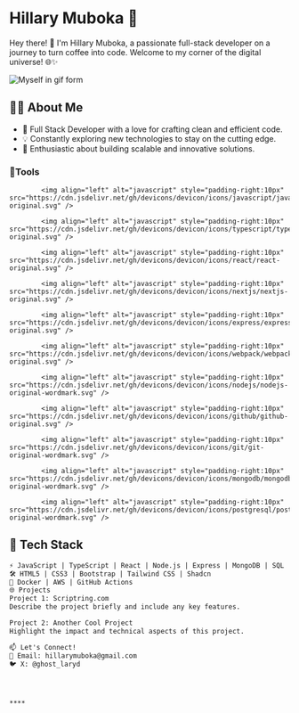 # Hillary Muboka 🚀

Hey there! 👋 I'm Hillary Muboka, a passionate full-stack developer on a journey to turn coffee into code. Welcome to my corner of the digital universe! 🌐✨
<!-- Centered GIF -->

  <img align="center" src="https://media.giphy.com/media/odTTszSU3M3pb5I9eW/giphy.gif" alt="Myself in gif form">



## 👨‍💻 About Me

- 🌟 Full Stack Developer with a love for crafting clean and efficient code.
- 💡 Constantly exploring new technologies to stay on the cutting edge.
- 🚀 Enthusiastic about building scalable and innovative solutions.

### 🧰Tools

            <img align="left" alt="javascript" style="padding-right:10px" src="https://cdn.jsdelivr.net/gh/devicons/devicon/icons/javascript/javascript-original.svg" />
          
            <img align="left" alt="javascript" style="padding-right:10px" src="https://cdn.jsdelivr.net/gh/devicons/devicon/icons/typescript/typescript-original.svg" />
          
            <img align="left" alt="javascript" style="padding-right:10px" src="https://cdn.jsdelivr.net/gh/devicons/devicon/icons/react/react-original.svg" />
          
            <img align="left" alt="javascript" style="padding-right:10px" src="https://cdn.jsdelivr.net/gh/devicons/devicon/icons/nextjs/nextjs-original.svg" />
          
            <img align="left" alt="javascript" style="padding-right:10px" src="https://cdn.jsdelivr.net/gh/devicons/devicon/icons/express/express-original.svg" />
          
            <img align="left" alt="javascript" style="padding-right:10px" src="https://cdn.jsdelivr.net/gh/devicons/devicon/icons/webpack/webpack-original.svg" />
          
            <img align="left" alt="javascript" style="padding-right:10px" src="https://cdn.jsdelivr.net/gh/devicons/devicon/icons/nodejs/nodejs-original-wordmark.svg" />
          
            <img align="left" alt="javascript" style="padding-right:10px" src="https://cdn.jsdelivr.net/gh/devicons/devicon/icons/github/github-original.svg" />
          
            <img align="left" alt="javascript" style="padding-right:10px" src="https://cdn.jsdelivr.net/gh/devicons/devicon/icons/git/git-original-wordmark.svg" />
          
            <img align="left" alt="javascript" style="padding-right:10px" src="https://cdn.jsdelivr.net/gh/devicons/devicon/icons/mongodb/mongodb-original-wordmark.svg" />
          
            <img align="left" alt="javascript" style="padding-right:10px" src="https://cdn.jsdelivr.net/gh/devicons/devicon/icons/postgresql/postgresql-original-wordmark.svg" />
          

## 🔧 Tech Stack

```markdown
⚡ JavaScript | TypeScript | React | Node.js | Express | MongoDB | SQL
🛠️ HTML5 | CSS3 | Bootstrap | Tailwind CSS | Shadcn 
🚢 Docker | AWS | GitHub Actions
🌐 Projects
Project 1: Scriptring.com
Describe the project briefly and include any key features.

Project 2: Another Cool Project
Highlight the impact and technical aspects of this project.

📫 Let's Connect!
📧 Email: hillarymuboka@gmail.com
🐦 X: @ghost_laryd




****
